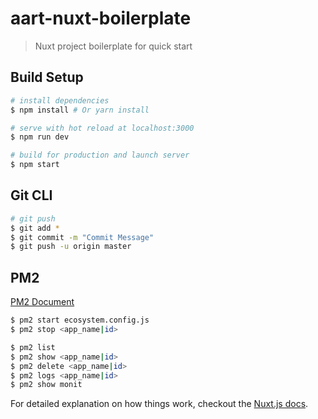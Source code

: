 # aart-nuxt-boilerplate

> Nuxt project boilerplate for quick start

## Build Setup

``` bash
# install dependencies
$ npm install # Or yarn install

# serve with hot reload at localhost:3000
$ npm run dev

# build for production and launch server
$ npm start
```

## Git CLI
``` bash
# git push
$ git add *
$ git commit -m "Commit Message"
$ git push -u origin master
```

## PM2
[PM2 Document](https://pm2.io/doc/)
``` bash
$ pm2 start ecosystem.config.js
$ pm2 stop <app_name|id>

$ pm2 list
$ pm2 show <app_name|id>
$ pm2 delete <app_name|id>
$ pm2 logs <app_name|id>
$ pm2 show monit
```

For detailed explanation on how things work, checkout the [Nuxt.js docs](https://github.com/nuxt/nuxt.js).